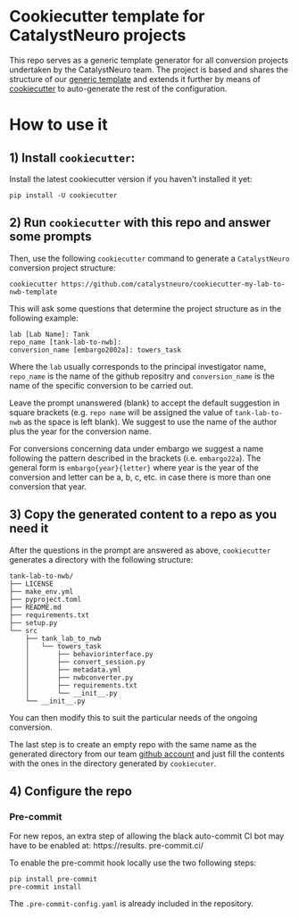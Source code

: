 # Cookiecutter template for CatalystNeuro projects
This repo serves as a generic template generator for all conversion projects undertaken by the CatalystNeuro team. 
The project is based and shares the structure of our
[generic template](https://github.com/catalystneuro/my-lab-to-nwb-template) and extends it further by means of
[cookiecutter](https://github.com/cookiecutter/cookiecutter) to auto-generate the rest of the configuration.

# How to use it

## 1) Install `cookiecutter`:

Install the latest cookiecutter version if you haven't installed it yet:

    pip install -U cookiecutter

## 2) Run `cookiecutter` with this repo and answer some prompts

Then, use the following `cookiecutter` command to generate a `CatalystNeuro` conversion project structure:

    cookiecutter https://github.com/catalystneuro/cookiecutter-my-lab-to-nwb-template

This will ask some questions that determine the project structure as in the following example:

    lab [Lab Name]: Tank
    repo_name [tank-lab-to-nwb]: 
    conversion_name [embargo2002a]: towers_task

Where the `lab` usually corresponds to the principal investigator name, `repo_name` is the name of the github 
repositry and `conversion_name` is the name of the specific conversion to be carried out. 

Leave the prompt unanswered (blank) to accept the default suggestion in square brackets (e.g. `repo name` will be 
assigned the value of `tank-lab-to-nwb` as the space is left blank). We suggest to use the name of the author plus the 
year for the conversion name.

For conversions concerning data under embargo we suggest a name following the pattern described in the brackets (i.e.
`embargo22a`). The general form is `embargo{year}{letter}` where year is the year of the conversion and letter can 
be a, b, c, etc. in case there is more than one conversion that year.

## 3) Copy the generated content to a repo as you need it

After the questions in the prompt are answered as above, `cookiecutter` generates a directory with the following 
structure:

    tank-lab-to-nwb/
    ├── LICENSE
    ├── make_env.yml
    ├── pyproject.toml
    ├── README.md
    ├── requirements.txt
    ├── setup.py
    └── src
        ├── tank_lab_to_nwb
        │   └── towers_task
        │       ├── behaviorinterface.py
        │       ├── convert_session.py
        │       ├── metadata.yml
        │       ├── nwbconverter.py
        │       ├── requirements.txt
        │       └── __init__.py
        └── __init__.py


You can then modify this to suit the particular needs of the ongoing conversion.

The last step is to create an empty repo with the same name as the generated directory from our team 
[github account](https://github.com/catalystneuro) and just fill the contents with the ones in the directory 
generated by `cookiecuter`.

## 4) Configure the repo

### Pre-commit
For new repos, an extra step of allowing the black auto-commit CI bot may have to be enabled at: https://results.
pre-commit.ci/

To enable the pre-commit hook locally use the two following steps:
```
pip install pre-commit
pre-commit install
```

The `.pre-commit-config.yaml` is already included in the repository.
